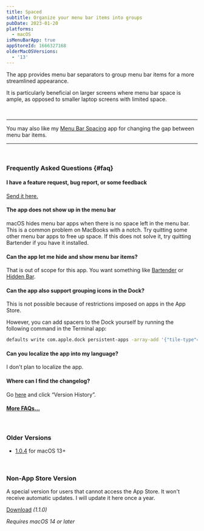 ```yaml
---
title: Spaced
subtitle: Organize your menu bar items into groups
pubDate: 2023-01-20
platforms:
  - macOS
isMenuBarApp: true
appStoreId: 1666327168
olderMacOSVersions:
  - '13'
---
```


The app provides menu bar separators to group menu bar items for a more streamlined appearance.

It is particularly beneficial on larger screens where menu bar space is ample, as opposed to smaller laptop screens with limited space.

<br>

---

You may also like my [Menu Bar Spacing](/menu-bar-spacing) app for changing the gap between menu bar items.

---

<br>

### Frequently Asked Questions {#faq}

#### I have a feature request, bug report, or some feedback

[Send it here.](https://sindresorhus.com/feedback?product=Spaced&referrer=Website-FAQ)

#### The app does not show up in the menu bar

macOS hides menu bar apps when there is no space left in the menu bar. This is a common problem on MacBooks with a notch. Try quitting some other menu bar apps to free up space. If this does not solve it, try quitting Bartender if you have it installed.

#### Can the app let me hide and show menu bar items?

That is out of scope for this app. You want something like [Bartender](https://www.macbartender.com) or [Hidden Bar](https://apps.apple.com/no/app/hidden-bar/id1452453066?mt=12).

#### Can the app also support grouping icons in the Dock?

This is not possible because of restrictions imposed on apps in the App Store.

However, you can add spacers to the Dock yourself by running the following command in the Terminal app:

```sh
defaults write com.apple.dock persistent-apps -array-add '{"tile-type"="spacer-tile";}' && killall Dock
```

#### Can you localize the app into my language?

I don't plan to localize the app.

#### Where can I find the changelog?

Go [here](https://apps.apple.com/app/id1666327168) and click “Version History”.

#### [More FAQs…](/apps/faq)

<br>

### Older Versions

- [1.0.4](https://github.com/sindresorhus/meta/files/13852708/Spaced.1.0.4.-.macOS.13.zip) for macOS 13+

<br>

### Non-App Store Version

A special version for users that cannot access the App Store. It won't receive automatic updates. I will update it here once a year.

[Download](https://www.dropbox.com/scl/fi/3hcn8tysy1x2cjnlfdnlt/Spaced-1.1.0-1704617091.zip?rlkey=wyva3oju2yron1aoxydt3l9j0&raw=1) *(1.1.0)*

*Requires macOS 14 or later*
